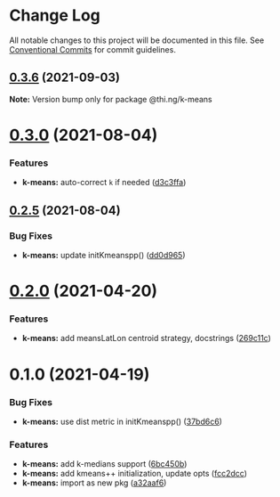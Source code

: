 # Change Log

All notable changes to this project will be documented in this file.
See [Conventional Commits](https://conventionalcommits.org) for commit guidelines.

## [0.3.6](https://github.com/thi-ng/umbrella/compare/@thi.ng/k-means@0.3.5...@thi.ng/k-means@0.3.6) (2021-09-03)

**Note:** Version bump only for package @thi.ng/k-means





# [0.3.0](https://github.com/thi-ng/umbrella/compare/@thi.ng/k-means@0.2.5...@thi.ng/k-means@0.3.0) (2021-08-04)


### Features

* **k-means:** auto-correct `k` if needed ([d3c3ffa](https://github.com/thi-ng/umbrella/commit/d3c3ffa768bdebe67843c8094af1fe7a9bc524ed))





## [0.2.5](https://github.com/thi-ng/umbrella/compare/@thi.ng/k-means@0.2.4...@thi.ng/k-means@0.2.5) (2021-08-04)


### Bug Fixes

* **k-means:** update initKmeanspp() ([dd0d965](https://github.com/thi-ng/umbrella/commit/dd0d9654b1aacce8a4bbbd921f2ce44d0eaa276a))





# [0.2.0](https://github.com/thi-ng/umbrella/compare/@thi.ng/k-means@0.1.0...@thi.ng/k-means@0.2.0) (2021-04-20)


### Features

* **k-means:** add meansLatLon centroid strategy, docstrings ([269c11c](https://github.com/thi-ng/umbrella/commit/269c11c10907351d98acfb929af5036a23a2e5c3))





# 0.1.0 (2021-04-19)


### Bug Fixes

* **k-means:** use dist metric in initKmeanspp() ([37bd6c6](https://github.com/thi-ng/umbrella/commit/37bd6c6ae062f903cea05bd6ce9d42e97aa5dbd9))


### Features

* **k-means:** add k-medians support ([6bc450b](https://github.com/thi-ng/umbrella/commit/6bc450b95e1ed93ab18a9045ce1d4ba324a61eb3))
* **k-means:** add kmeans++ initialization, update opts ([fcc2dcc](https://github.com/thi-ng/umbrella/commit/fcc2dcc9624dc77e99dc69bd54c466ea0d1f3988))
* **k-means:** import as new pkg ([a32aaf6](https://github.com/thi-ng/umbrella/commit/a32aaf63b703993adfb61766e36f9817aae1ed62))
